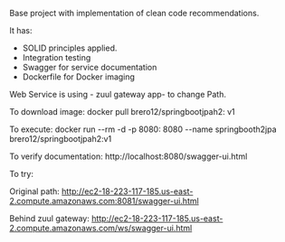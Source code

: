 Base project with implementation of clean code recommendations.

It has:
* SOLID principles applied.
* Integration testing
* Swagger for service documentation
* Dockerfile for Docker imaging

Web Service is using - zuul gateway app- to change Path.

To download image:
docker pull brero12/springbootjpah2: v1

To execute:
docker run --rm -d -p 8080: 8080 --name springbooth2jpa brero12/springbootjpah2:v1

To verify documentation:
http://localhost:8080/swagger-ui.html

To try:

Original path:  http://ec2-18-223-117-185.us-east-2.compute.amazonaws.com:8081/swagger-ui.html

Behind zuul gateway: http://ec2-18-223-117-185.us-east-2.compute.amazonaws.com/ws/swagger-ui.html

